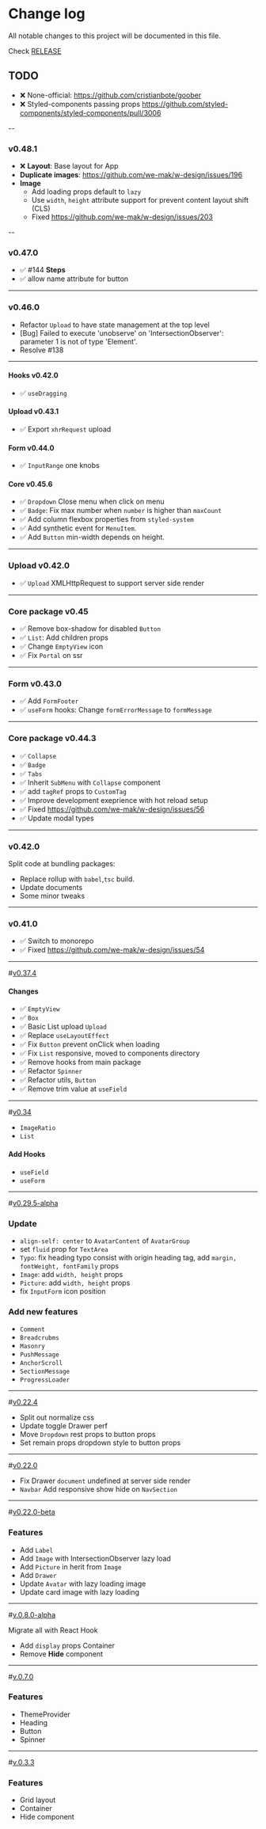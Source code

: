 # Change log

All notable changes to this project will be documented in this file.

Check [RELEASE](https://github.com/we-mak/w-design/releases)

## TODO

- ❌ None-official: https://github.com/cristianbote/goober
- ❌ Styled-components passing props https://github.com/styled-components/styled-components/pull/3006

--

### v0.48.1

- ❌ **Layout**: Base layout for App
- **Duplicate images**: https://github.com/we-mak/w-design/issues/196
- **Image**
  - Add loading props default to `lazy`
  - Use `width`, `height` attribute support for prevent content layout shift (CLS)
  - Fixed https://github.com/we-mak/w-design/issues/203

--

### v0.47.0

- ✅ #144 **Steps**
- ✅ allow name attribute for button

---

### v0.46.0

- Refactor `Upload` to have state management at the top level
- [Bug] Failed to execute 'unobserve' on 'IntersectionObserver': parameter 1 is not of type 'Element'.
- Resolve #138

---

#### Hooks v0.42.0

- ✅ `useDragging`

#### Upload v0.43.1

- ✅ Export `xhrRequest` upload

#### Form v0.44.0

- ✅ `InputRange` one knobs

#### Core v0.45.6

- ✅ `Dropdown` Close menu when click on menu
- ✅ `Badge`: Fix max number when `number` is higher than `maxCount`
- ✅ Add column flexbox properties from `styled-system`
- ✅ Add synthetic event for `MenuItem`.
- ✅ Add `Button` min-width depends on height.

---

### Upload v0.42.0

- ✅ `Upload` XMLHttpRequest to support server side render

---

### Core package v0.45

- ✅ Remove box-shadow for disabled `Button`
- ✅ `List`: Add children props
- ✅ Change `EmptyView` icon
- ✅ Fix `Portal` on ssr

---

### Form v0.43.0

- ✅ Add `FormFooter`
- ✅ `useForm` hooks: Change `formErrorMessage` to `formMessage`

---

### Core package v0.44.3

- ✅ `Collapse`
- ✅ `Badge`
- ✅ `Tabs`
- ✅ Inherit `SubMenu` with `Collapse` component
- ✅ add `tagRef` props to `CustomTag`
- ✅ Improve development exeprience with hot reload setup
- ✅ Fixed https://github.com/we-mak/w-design/issues/56
- ✅ Update modal types

---

### v0.42.0

Split code at bundling packages:

- Replace rollup with `babel`,`tsc` build.
- Update documents
- Some minor tweaks

---

### v0.41.0

- ✅ Switch to monorepo
- ✅ Fixed https://github.com/we-mak/w-design/issues/54

---

<a name="0.37.4"></a>#[v0.37.4]()

#### Changes

- ✅ `EmptyView`
- ✅ `Box`
- ✅ Basic List upload `Upload`
- ✅ Replace `useLayoutEffect`
- ✅ Fix `Button` prevent onClick when loading
- ✅ Fix `List` responsive, moved to components directory
- ✅ Remove hooks from main package
- ✅ Refactor `Spinner`
- ✅ Refactor utils, `Button`
- ✅ Remove trim value at `useField`

---

<a name="0.34"></a>#[v0.34]()

- `ImageRatio`
- `List`

#### Add Hooks

- `useField`
- `useForm`

---

<a name="0.29.5-alpha"></a>#[v0.29.5-alpha]()

### Update

- `align-self: center` to `AvatarContent` of `AvatarGroup`
- set `fluid` prop for `TextArea`
- `Typo`: fix heading typo consist with origin heading tag, add `margin, fontWeight, fontFamily` props
- `Image`: add `width, height` props
- `Picture`: add `width, height` props
- fix `InputForm` icon position

### Add new features

- `Comment`
- `Breadcrubms`
- `Masonry`
- `PushMessage`
- `AnchorScroll`
- `SectionMessage`
- `ProgressLoader`

---

<a name="0.22.4"></a>#[v0.22.4]()

- Split out normalize css
- Update toggle Drawer perf
- Move `Dropdown` rest props to button props
- Set remain props dropdown style to button props

---

<a name="0.22.0"></a>#[v0.22.0]()

- Fix Drawer `document` undefined at server side render
- `Navbar` Add responsive show hide on `NavSection`

---

<a name="0.22.0-beta"></a>#[v0.22.0-beta]()

### Features

- Add `Label`
- Add `Image` with IntersectionObserver lazy load
- Add `Picture` in herit from `Image`
- Add `Drawer`
- Update `Avatar` with lazy loading image
- Update card image with lazy loading

---

<a name="0.8.0-alpha"></a>#[v.0.8.0-alpha]()

Migrate all with React Hook

- Add `display` props Container
- Remove **Hide** component

---

<a name="0.7.0"></a>#[v.0.7.0]()

### Features

- ThemeProvider
- Heading
- Button
- Spinner

---

<a name="0.3.3"></a> #[v.0.3.3](https://github.com/we-mak/w-design/compare/hotfix/0.3.2...master)

### Features

- Grid layout
- Container
- Hide component

